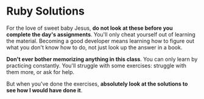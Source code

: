 # Ruby Solutions

For the love of sweet baby Jesus, **do not look at these before you
complete the day's assignments**. You'll only cheat yourself out of
learning the material. Becoming a good developer means learning how to
figure out what you don't know how to do, not just look up the answer
in a book.

**Don't ever bother memorizing anything in this class**. You can only
learn by practicing constantly. You'll struggle with some exercises:
struggle with them more, or ask for help.

But when you've done the exercises, **absolutely look at the solutions
to see how I would have done it**.

